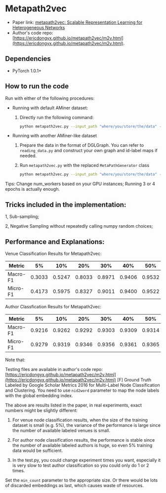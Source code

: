 Metapath2vec
============

- Paper link: [metapath2vec: Scalable Representation Learning for Heterogeneous Networks](https://ericdongyx.github.io/papers/KDD17-dong-chawla-swami-metapath2vec.pdf)
- Author's code repo: [https://ericdongyx.github.io/metapath2vec/m2v.html](https://ericdongyx.github.io/metapath2vec/m2v.html). 

Dependencies
------------
- PyTorch 1.0.1+

How to run the code
-----
Run with either of the following procedures:

* Running with default AMiner dataset:
  1. Directly run the following command:

     ```bash
     python metapath2vec.py --input_path "where/you/store/the/data" --output_file "your_model_output_path"
     ```
* Running with another AMiner-like dataset
  1. Prepare the data in the format of DGLGraph. You can refer to  `reading_data.py` and construct your own graph and id-label maps if needed.
  2. Run `metapath2vec.py` with the replaced `MetaPathGenerator` class

     ```bash
     python metapath2vec.py --input_path "where/you/store/the/data" --meta_path [etypeA,etypeB] --output_file "your_model_output_path"
     ```

Tips: Change num_workers based on your GPU instances; Running 3 or 4 epochs is actually enough. 

Tricks included in the implementation:
-------
1, Sub-sampling;

2, Negative Sampling without repeatedly calling numpy random choices;

Performance and Explanations:
-------
Venue Classification Results for Metapath2vec:

| Metric | 5% | 10% | 20% | 30% | 40% | 50% | 60% | 70% | 80% | 90% |
| ------ | -- | --- | --- | --- | --- | --- | --- | --- | --- | --- |
| Macro-F1 | 0.3033 | 0.5247 | 0.8033 | 0.8971 | 0.9406 | 0.9532 | 0.9529 | 0.9701 | 0.9683 | 0.9670 |
| Micro-F1 | 0.4173 | 0.5975 | 0.8327 | 0.9011 | 0.9400 | 0.9522 | 0.9537 | 0.9725 | 0.9815 | 0.9857 |

Author Classfication Results for Metapath2vec:

| Metric | 5% | 10% | 20% | 30% | 40% | 50% | 60% | 70% | 80% | 90% |
| ------ | -- | --- | --- | --- | --- | --- | --- | --- | --- | --- |
| Macro-F1 | 0.9216 | 0.9262 | 0.9292 | 0.9303 | 0.9309 | 0.9314 | 0.9315 | 0.9316 | 0.9319 | 0.9320 |
| Micro-F1 | 0.9279 | 0.9319 | 0.9346 | 0.9356 | 0.9361 | 0.9365 | 0.9365 | 0.9365 | 0.9367 | 0.9369 |

Note that: 

Testing files are available in author's code repo: [https://ericdongyx.github.io/metapath2vec/m2v.html](https://ericdongyx.github.io/metapath2vec/m2v.html) [F] Ground Truth Labeled by Google Scholar Metrics 2016 for Multi-Label Node Classification and Clustering. You need to use `nid2word` parameter to map the node labels with the global embedding index. 

The above are results listed in the paper, in real experiments, exact numbers might be slightly different:

1. For venue node classification results, when the size of the training dataset is small (e.g. 5%), the variance of the performance is large since the number of available labeled venues is small. 

2. For author node classification results, the performance is stable since the number of available labeled authors is huge, so even 5% training data would be sufficient.

3. In the test.py, you could change experiment times you want, especially it is very slow to test author classification so you could only do 1 or 2 times.

Set the `min_count` parameter to the appropriate size. Or there would be lots of discarded embeddings as last, which causes waste of resources.